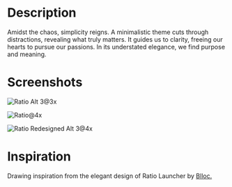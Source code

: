 # Description
Amidst the chaos, simplicity reigns. A minimalistic theme cuts through distractions, revealing what truly matters. It guides us to clarity, freeing our hearts to pursue our passions. In its understated elegance, we find purpose and meaning.
# Screenshots
![Ratio Alt 3@3x](https://github.com/TakiShiwa/Vendetta/assets/137756384/bb9c9f0b-e90f-4b7a-9cbf-97db2e5884ad)

![Ratio@4x](https://github.com/TakiShiwa/Vendetta/assets/137756384/e577d3bf-4284-40cd-924b-033281589988)

![Ratio Redesigned Alt 3@4x](https://github.com/TakiShiwa/Vendetta/assets/137756384/67a8bd42-ab08-4bfc-943f-f1cbeee23c65)

# Inspiration
Drawing inspiration from the elegant design of Ratio Launcher by [Blloc.](https://www.blloc.com/)
